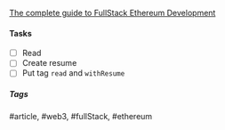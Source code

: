 [The complete guide to FullStack Ethereum Development](https://dev.to/dabit3/the-complete-guide-to-full-stack-ethereum-development-3j13)

#### Tasks
- [ ] Read
- [ ] Create resume
- [ ] Put tag `read` and `withResume`

##### Tags
#article, #web3, #fullStack, #ethereum
